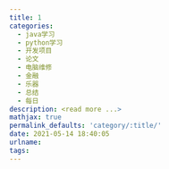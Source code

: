 ```yaml
---
title: 1
categories:
  - java学习
  - python学习
  - 开发项目
  - 论文
  - 电脑维修
  - 金融
  - 乐器
  - 总结
  - 每日
description: <read more ...>
mathjax: true
permalink_defaults: 'category/:title/'
date: 2021-05-14 18:40:05
urlname:
tags:
---
```

